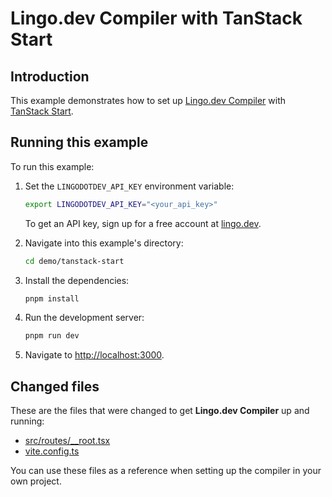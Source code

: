 # Lingo.dev Compiler with TanStack Start

## Introduction

This example demonstrates how to set up [Lingo.dev Compiler](https://lingo.dev/en/compiler/) with [TanStack Start](https://tanstack.com/start/latest).

## Running this example

To run this example:

1. Set the `LINGODOTDEV_API_KEY` environment variable:

   ```bash
   export LINGODOTDEV_API_KEY="<your_api_key>"
   ```

   To get an API key, sign up for a free account at [lingo.dev](https://lingo.dev).

2. Navigate into this example's directory:

   ```bash
   cd demo/tanstack-start
   ```

3. Install the dependencies:

   ```bash
   pnpm install
   ```

4. Run the development server:

   ```bash
   pnpm run dev
   ```

5. Navigate to <http://localhost:3000>.

## Changed files

These are the files that were changed to get **Lingo.dev Compiler** up and running:

- [src/routes/\_\_root.tsx](./src/routes/__root.tsx)
- [vite.config.ts](./vite.config.ts)

You can use these files as a reference when setting up the compiler in your own project.

